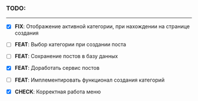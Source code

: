 ### TODO:

<hr />

- [x] **FIX**: Отображение активной категории, при нахождении на странице создания

- [ ] **FEAT**: Выбор категории при создании поста

- [ ] **FEAT**: Сохранение постов в базу данных

- [x] **FEAT**: Доработать сервис постов

- [ ] **FEAT**: Имплементировать функционал создания категорий

- [x] **CHECK**: Корректная работа меню